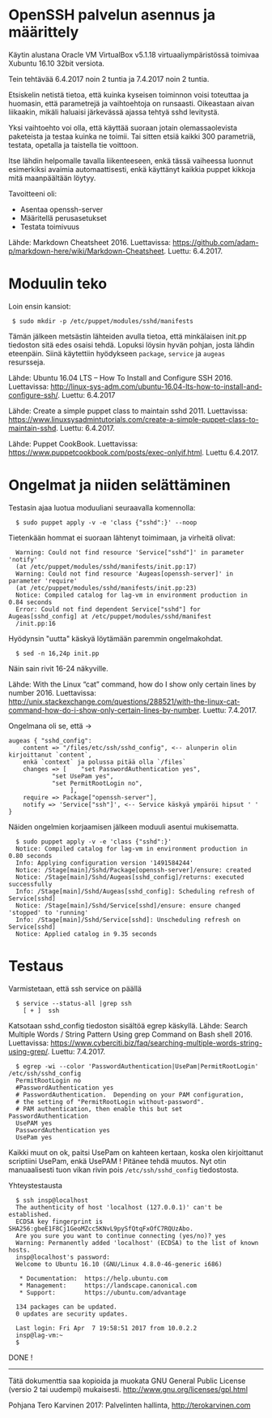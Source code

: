 # OpenSSH palvelun asennus ja määrittely

Käytin alustana Oracle VM VirtualBox v5.1.18 virtuaaliympäristössä toimivaa 
Xubuntu 16.10 32bit versiota.

Tein tehtävää 6.4.2017 noin 2 tuntia ja 7.4.2017 noin 2 tuntia.

Etsiskelin netistä tietoa, että kuinka kyseisen toiminnon voisi toteuttaa ja huomasin, 
että parametrejä ja vaihtoehtoja on runsaasti. Oikeastaan aivan liikaakin, mikäli haluaisi
järkevässä ajassa tehtyä sshd levitystä.

Yksi vaihtoehto voi olla, että käyttää suoraan jotain olemassaolevista paketeista ja testaa
kuinka ne toimii. Tai sitten etsiä kaikki 300 parametriä, testata, opetalla ja taistella
tie voittoon.

Itse lähdin helpomalle tavalla liikenteeseen, enkä tässä vaiheessa luonnut esimerkiksi avaimia
automaattisesti, enkä käyttänyt kaikkia puppet kikkoja mitä maanpäältään löytyy.

Tavoitteeni oli:

- Asentaa openssh-server
- Määritellä perusasetukset
- Testata toimivuus

Lähde: Markdown Cheatsheet 2016. Luettavissa: https://github.com/adam-p/markdown-here/wiki/Markdown-Cheatsheet. Luettu: 6.4.2017. 

# Moduulin teko

Loin ensin kansiot:

	 $ sudo mkdir -p /etc/puppet/modules/sshd/manifests

Tämän jälkeen metsästin lähteiden avulla tietoa, että minkälaisen init.pp tiedoston sitä edes osaisi tehdä. Lopuksi löysin hyvän pohjan, josta lähdin eteenpäin. Siinä käytettiin hyödykseen `package`, `service` ja `augeas` resursseja.

Lähde: Ubuntu 16.04 LTS – How To Install and Configure SSH 2016. Luettavissa: http://linux-sys-adm.com/ubuntu-16.04-lts-how-to-install-and-configure-ssh/. Luettu: 6.4.2017

Lähde: Create a simple puppet class to maintain sshd 2011. Luettavissa: https://www.linuxsysadmintutorials.com/create-a-simple-puppet-class-to-maintain-sshd. Luettu: 6.4.2017.

Lähde: Puppet CookBook. Luettavissa: https://www.puppetcookbook.com/posts/exec-onlyif.html. Luettu 6.4.2017.


# Ongelmat ja niiden selättäminen

Testasin ajaa luotua moduuliani seuraavalla komennolla:

	  $ sudo puppet apply -v -e 'class {"sshd":}' --noop

Tietenkään hommat ei suoraan lähtenyt toimimaan, ja virheitä olivat:

	  Warning: Could not find resource 'Service["sshd"]' in parameter 'notify'
	  (at /etc/puppet/modules/sshd/manifests/init.pp:17)
	  Warning: Could not find resource 'Augeas[openssh-server]' in parameter 'require'
	  (at /etc/puppet/modules/sshd/manifests/init.pp:23)
	  Notice: Compiled catalog for lag-vm in environment production in 0.84 seconds
	  Error: Could not find dependent Service["sshd"] for Augeas[sshd_config] at /etc/puppet/modules/sshd/manifest
	  /init.pp:16

Hyödynsin "uutta" käskyä löytämään paremmin ongelmakohdat.

	  $ sed -n 16,24p init.pp
  
Näin sain rivit 16-24 näkyville.

Lähde: With the Linux “cat” command, how do I show only certain lines by number 2016. Luettavissa: http://unix.stackexchange.com/questions/288521/with-the-linux-cat-command-how-do-i-show-only-certain-lines-by-number. Luettu: 7.4.2017.

Ongelmana oli se, että ->

	augeas { "sshd_config":
		content => "/files/etc/ssh/sshd_config", <-- alunperin olin kirjoittanut `content`, 
		enkä `context` ja polussa pitää olla `/files` 
		changes => [ 	"set PasswordAuthentication yes",
				"set UsePam yes",
				"set PermitRootLogin no",
			         ],
		require => Package["openssh-server"],
		notify => 'Service["ssh"]', <-- Service käskyä ympäröi hipsut ' '
	}

Näiden ongelmien korjaamisen jälkeen moduuli asentui mukisematta.

	  $ sudo puppet apply -v -e 'class {"sshd":}'
	  Notice: Compiled catalog for lag-vm in environment production in 0.80 seconds
	  Info: Applying configuration version '1491584244'
	  Notice: /Stage[main]/Sshd/Package[openssh-server]/ensure: created
	  Notice: /Stage[main]/Sshd/Augeas[sshd_config]/returns: executed successfully
	  Info: /Stage[main]/Sshd/Augeas[sshd_config]: Scheduling refresh of Service[sshd]
	  Notice: /Stage[main]/Sshd/Service[sshd]/ensure: ensure changed 'stopped' to 'running'
	  Info: /Stage[main]/Sshd/Service[sshd]: Unscheduling refresh on Service[sshd]
	  Notice: Applied catalog in 9.35 seconds

# Testaus

Varmistetaan, että ssh service on päällä

	  $ service --status-all |grep ssh
	    [ + ]  ssh

Katsotaan sshd_config tiedoston sisältöä egrep käskyllä.
Lähde: Search Multiple Words / String Pattern Using grep Command on Bash shell 2016. Luettavissa: https://www.cyberciti.biz/faq/searching-multiple-words-string-using-grep/. Luettu: 7.4.2017.

	  $ egrep -wi --color 'PasswordAuthentication|UsePam|PermitRootLogin' /etc/ssh/sshd_config 
	  PermitRootLogin no
	  #PasswordAuthentication yes
	  # PasswordAuthentication.  Depending on your PAM configuration,
	  # the setting of "PermitRootLogin without-password".
	  # PAM authentication, then enable this but set PasswordAuthentication
	  UsePAM yes
	  PasswordAuthentication yes
	  UsePam yes

Kaikki muut on ok, paitsi UsePam on kahteen kertaan, koska olen kirjoittanut scriptiini UsePam, enkä UsePAM ! Pitänee tehdä muutos. Nyt otin manuaalisesti tuon vikan rivin pois `/etc/ssh/sshd_config` tiedostosta.

Yhteystestausta

	  $ ssh insp@localhost
	  The authenticity of host 'localhost (127.0.0.1)' can't be established.
	  ECDSA key fingerprint is SHA256:gbeE1F8Cj1GeoMZcc5KNvL9pySfQtqFxOfC7RQUzAbo.
	  Are you sure you want to continue connecting (yes/no)? yes
	  Warning: Permanently added 'localhost' (ECDSA) to the list of known hosts.
	  insp@localhost's password: 
	  Welcome to Ubuntu 16.10 (GNU/Linux 4.8.0-46-generic i686)

	   * Documentation:  https://help.ubuntu.com
	   * Management:     https://landscape.canonical.com
	   * Support:        https://ubuntu.com/advantage

	  134 packages can be updated.
	  0 updates are security updates.

	  Last login: Fri Apr  7 19:58:51 2017 from 10.0.2.2
	  insp@lag-vm:~
	  $ 

DONE !

---
Tätä dokumenttia saa kopioida ja muokata GNU General Public License (versio 2 tai uudempi) mukaisesti. http://www.gnu.org/licenses/gpl.html

Pohjana Tero Karvinen 2017: Palvelinten hallinta, http://terokarvinen.com

